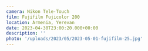 ```yaml
---
camera: Nikon Tele-Touch
film: Fujifilm Fujicolor 200
location: Armenia, Yerevan
date: 2023-04-30T23:00:20.000+00:00
description: ''
photo: '/uploads/2023/05/2023-05-01-fujifilm-25.jpg'
---
```

